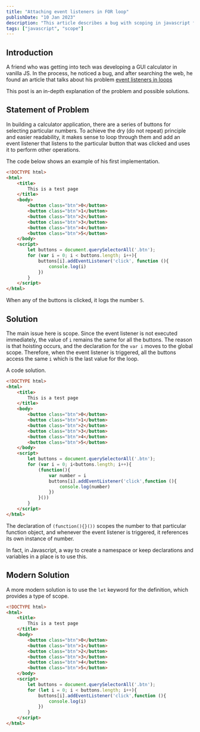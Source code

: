 ```yaml
---
title: "Attaching event listeners in FOR loop"
publishDate: "10 Jan 2023"
description: "This article describes a bug with scoping in javascript for loop"
tags: ["javascript", "scope"]
---
```


## Introduction

A friend who was getting into tech was developing a GUI calculator in vanilla JS. In the process, he noticed a bug, and after searching the web, he found an article that talks about his problem [event listeners in loops](https://gomakethings.com/why-you-shouldnt-attach-event-listeners-in-a-for-loop-with-vanilla-javascript/)

This post is an in-depth explanation of the problem and possible solutions.

## Statement of Problem

In building a calculator application, there are a series of buttons for selecting particular numbers. To achieve the dry (do not repeat) principle and easier readability, it makes sense to loop through them and add an event listener that listens to the particular button that was clicked and uses it to perform other operations.

The code below shows an example of his first implementation.

```html
<!DOCTYPE html>
<html>
    <title>
        This is a test page
    </title>
    <body>
        <button class="btn">0</button>
        <button class="btn">1</button>
        <button class="btn">2</button>
        <button class="btn">3</button>
        <button class="btn">4</button>
        <button class="btn">5</button>
    </body>
    <script>
        let buttons = document.querySelectorAll('.btn');
        for (var i = 0; i < buttons.length; i++){
            buttons[i].addEventListener('click', function (){
                console.log(i)
            })
        }
    </script>
</html>
```
When any of the buttons is clicked, it logs the number `5`.

## Solution

The main issue here is scope. Since the event listener is not executed immediately, the value of `i` remains the same for all the buttons.
The reason is that hoisting occurs, and the declaration for the `var i` moves to the global scope. Therefore, when the event listener is triggered, all the buttons access the same `i` which is the last value for the loop. 

A code solution.

```html
<!DOCTYPE html>
<html>
    <title>
        This is a test page
    </title>
    <body>
        <button class="btn">0</button>
        <button class="btn">1</button>
        <button class="btn">2</button>
        <button class="btn">3</button>
        <button class="btn">4</button>
        <button class="btn">5</button>
    </body>
    <script>
        let buttons = document.querySelectorAll('.btn');
        for (var i = 0; i<buttons.length; i++){
            (function(){
                var number = i
                buttons[i].addEventListener('click',function (){
                    console.log(number)
                })
            }())
        }
    </script>
</html>
```
The declaration of `(function(){}())` scopes the number to that particular function object, and whenever the event listener is triggered, it references its own instance of number.

In fact, in Javascript, a way to create a namespace or keep declarations and variables in a place is to use this.

## Modern Solution

A more modern solution is to use the `let` keyword for the definition, which provides a type of scope.

```html
<!DOCTYPE html>
<html>
    <title>
        This is a test page
    </title>
    <body>
        <button class="btn">0</button>
        <button class="btn">1</button>
        <button class="btn">2</button>
        <button class="btn">3</button>
        <button class="btn">4</button>
        <button class="btn">5</button>
    </body>
    <script>
        let buttons = document.querySelectorAll('.btn');
        for (let i = 0; i < buttons.length; i++){
            buttons[i].addEventListener('click',function (){
                console.log(i)
            })
        }
    </script>
</html>
```